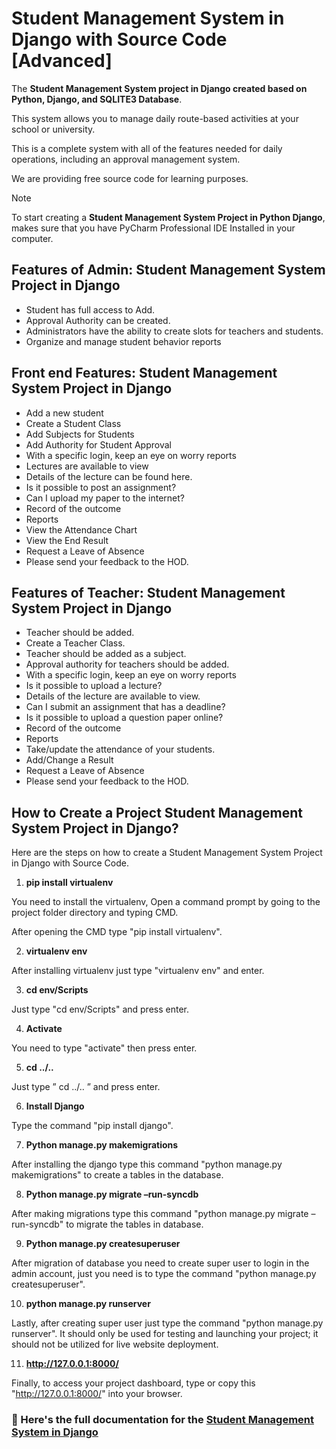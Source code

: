 # Student Management System in Django with Source Code [Advanced]
The **Student Management System project in Django created based on Python, Django, and SQLITE3 Database**.

This system allows you to manage daily route-based activities at your school or university.

This is a complete system with all of the features needed for daily operations, including an approval management system.

We are providing free source code for learning purposes.

> [!NOTE]
> To start creating a **Student Management System Project in Python Django**, makes sure that you have PyCharm Professional IDE Installed in your computer.

## Features of Admin: Student Management System Project in Django

* Student has full access to Add.
* Approval Authority can be created.
* Administrators have the ability to create slots for teachers and students.
* Organize and manage student behavior reports

## Front end Features: Student Management System Project in Django

* Add a new student
* Create a Student Class
* Add Subjects for Students
* Add Authority for Student Approval
* With a specific login, keep an eye on worry reports
* Lectures are available to view
* Details of the lecture can be found here.
* Is it possible to post an assignment?
* Can I upload my paper to the internet?
* Record of the outcome
* Reports
* View the Attendance Chart
* View the End Result
* Request a Leave of Absence
* Please send your feedback to the HOD.

## Features of Teacher: Student Management System Project in Django

* Teacher should be added.
* Create a Teacher Class.
* Teacher should be added as a subject.
* Approval authority for teachers should be added.
* With a specific login, keep an eye on worry reports
* Is it possible to upload a lecture?
* Details of the lecture are available to view.
* Can I submit an assignment that has a deadline?
* Is it possible to upload a question paper online?
* Record of the outcome
* Reports
* Take/update the attendance of your students.
* Add/Change a Result
* Request a Leave of Absence
* Please send your feedback to the HOD.

## How to Create a Project Student Management System Project in Django?

Here are the steps on how to create a Student Management System Project in Django with Source Code.

1. **pip install virtualenv**

You need to install the virtualenv, Open a command prompt by going to the project folder directory and typing CMD. 

After opening the CMD type "pip install virtualenv".

2. **virtualenv env**

After installing virtualenv just type "virtualenv env" and enter.

3. **cd env/Scripts**

Just type "cd env/Scripts" and press enter.

4. **Activate**

You need to type "activate" then press enter.

5. **cd ../..**

Just type ” cd ../..  ” and press enter.

6. **Install Django**

Type the command "pip install django".

7. **Python manage.py makemigrations**

After installing the django type this command "python manage.py makemigrations" to create a tables in the database.

8. **Python manage.py migrate –run-syncdb**

After making migrations type this command "python manage.py migrate –run-syncdb" to migrate the tables in database.

9. **Python manage.py createsuperuser**

After migration of database you need to create super user to login in the admin account, just you need is to type the command "python manage.py createsuperuser".

10. **python manage.py runserver**

Lastly, after creating super user just type the command "python manage.py runserver". It should only be used for testing and launching your project; it should not be utilized for live website deployment.

11. **http://127.0.0.1:8000/**

Finally, to access your project dashboard, type or copy this "http://127.0.0.1:8000/" into your browser.

### 📌 Here's the full documentation for the [Student Management System in Django](https://itsourcecode.com/free-projects/django/advance-student-management-system-in-django-with-source-code/)


